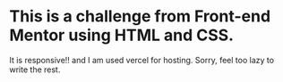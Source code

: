 # This is a challenge from Front-end Mentor using HTML and CSS. 
It is responsive!! and I am used vercel for hosting. Sorry, feel too lazy to write the rest.